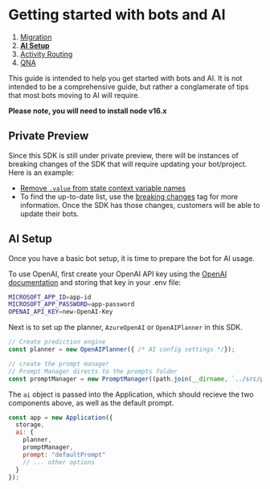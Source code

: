 # Getting started with bots and AI

1. [Migration](./00.MIGRATION.md)
2. [**AI Setup**](./01.AI-SETUP.md)
3. [Activity Routing](./02.ACTIVITY-ROUTING.md)
4. [QNA](./03.QNA.md)

This guide is intended to help you get started with bots and AI. It is not intended to be a comprehensive guide, but rather a conglamerate of tips that most bots moving to AI will require.

**Please note, you will need to install node v16.x**

## Private Preview

Since this SDK is still under private preview, there will be instances of breaking changes of the SDK that will require updating your bot/project. Here is an example:

- [Remove `.value` from state context variable names](https://github.com/microsoft/teams-ai/issues/49)
- To find the up-to-date list, use the [breaking changes](https://github.com/microsoft/teams-ai/issues?q=is%3Aissue+is%3Aopen+label%3Abreaking-change) tag for more information. Once the SDK has those changes, customers will be able to update their bots.

## AI Setup

Once you have a basic bot setup, it is time to prepare the bot for AI usage.

To use OpenAI, first create your OpenAI API key using the [OpenAI documentation](https://platform.openai.com/) and storing that key in your .env file:

```sh
MICROSOFT_APP_ID=app-id
MICROSOFT_APP_PASSWORD=app-password
OPENAI_API_KEY=new-OpenAI-Key
```

Next is to set up the planner, `AzureOpenAI` or `OpenAIPlanner` in this SDK.

```js
// Create prediction engine
const planner = new OpenAIPlanner({ /* AI config settings */});

// create the prompt manager
// Prompt Manager directs to the prompts folder
const promptManager = new PromptManager((path.join(__dirname, `../src/prompts`));
```

The `ai` object is passed into the Application, which should recieve the two components above, as well as the default prompt.

```js
const app = new Application({
  storage,
  ai: {
    planner,
    promptManager,
    prompt: "defaultPrompt"
    // ... other options
  }
});
```
